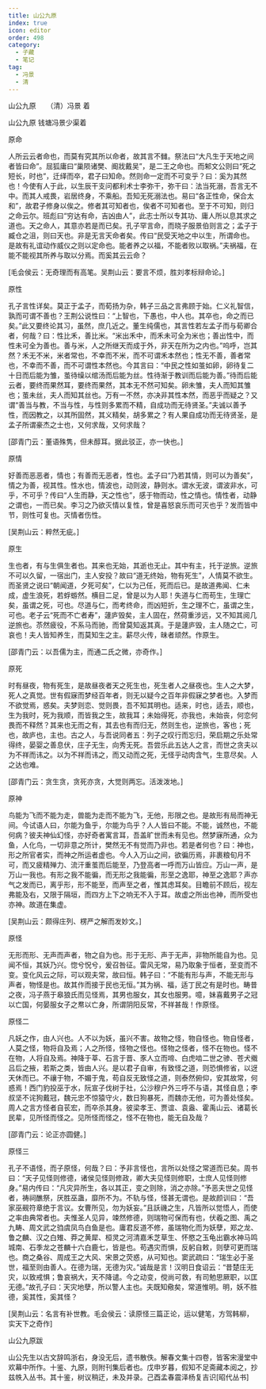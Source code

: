 ```yaml
---
title: 山公九原
index: true
icon: editor
order: 498
category:
  - 子藏
  - 笔记
tag:
  - 冯景
  - 清
---
```


山公九原　　（清）冯景 着  

山公九原 钱塘冯景少渠着  

原命  

人所云云者命也，而莫有究其所以命者，故其言不雠。祭法曰“大凡生于天地之间者皆曰命”。屈狐庸曰“巢陨诸樊、阍戕戴吴”，是二王之命也。而邾文公则曰“死之短长，时也”，迁绎而卒，君子曰知命。然则命一定而不可变乎？曰：奚为其然也！今使有人于此，以生辰干支问都利术士李弥干，弥干曰：法当死溺，吾言无不中。而其人戒畏，岩居终身，不乘船。吾知无死溺法也。易曰“各正性命，保合太和”，故君子修身以俟之。修者其可知者也，俟者不可知者也。至于不可知，则归之命云尔。班彪曰“穷达有命，吉凶由人”，此志士所以专其功、庸人所以息其求之道也。天之命人，其意亦若是而已矣。孔子罕言命，而晓子服景伯则言之；孟子于臧仓之沮，则曰天也。非是无言天命者矣。传曰“民受天地之中以生，所谓命也。是故有礼谊动作威仪之则以定命也。能者养之以福，不能者败以取祸。”夫祸福，在能不能视其所养与取以分焉。而奚其云云命？  

[毛会侯云：无奇理而有高笔。吴荆山云：要言不烦，胜刘孝标辩命论。]  

原性  

孔子言性详矣。莫正于孟子，而荀扬为杂，韩子三品之言弗顾于始。仁义礼智信，孰而可谓不善也？王荆公说性曰：“上智也，下愚也，中人也。其卒也，命之而已矣。”此又要终论其习，虽然，庶几近之。董生纯儒也，其言性若左孟子而与荀卿合者，何哉？曰：性比禾，善比米。“米出禾中，而禾未可全为米也；善出性中，而性未可全为善也。善与米，人之所继天而成于外，非天在所为之内也。”呜呼，岂其然？禾无不米，米者常也，不幸而不米，而不可谓禾本然也；性无不善，善者常也，不幸而不善，而不可谓性本然也。今其言曰：“中民之性如茧如卵，卵待复二十日而后能为雏，茧待缲以绾汤而后能为丝。性待渐于教训而后能为善。”待而后能云者，要终而果然耳，要终而果然，其本无不然可知矣。卵未雏，夫人而知其雏也；茧未丝，夫人而知其丝也。万有一不然，亦决非其性本然，而恶乎而疑之？又谓“善当与教，不当与性，与性则多累而不精，自成功而无待贤圣。”夫诚以善予性，而因教之，以其所固然，其义精矣，胡多累之？有人果自成功而无待贤圣，是孟子所谓豪杰之士也，又何求哉，又何求哉？  

[邵青门云：董语殊隽，但未醇耳。据此驳正，亦一快也。]  

原情  

好善而恶恶者，情也；有善而无恶者，性也。孟子曰“乃若其情，则可以为善矣”，情之为善，视其性。性水也，情波也，动则波，静则水。谓水无波，谓波非水，可乎，不可乎？传曰“人生而静，天之性也”，感于物而动，性之情也。情性者，动静之谓也，一而已矣。李习之乃欲灭情以复性，曾是喜怒哀乐而可灭也乎？发而皆中节，则性可复也。灭情者伤性。  

[吴荆山云：粹然无疵。]  

原生  

生也者，有与生俱生者也。其来也无始，其逝也无止。其中有主，托于逆旅。逆旅不可以久留，一宿出门，主人安投？故曰“道无终始，物有死生”，人情莫不欲生。而圣贤之说曰“朝闻道，夕死可矣”，仁以为己任，死而后已。是故道弗闻、仁未成，虚生浪死，若蜉蝣然。横目二足，曾是以为人耶！失道与仁而苟生，生理亡矣，虽谓之死，可也。尽道与仁，而考终命，而凶短折，生之理不亡，虽谓之生，可也。老子云“死而不亡者寿”，蘧庐毁矣，主人固在，然荷重涉远，又不知其阅几逆旅也。苶然疲役，不系马而驰，而曾莫知返其真。于是蘧庐毁，主人随之亡，可哀也！夫人皆知养生，而莫知生之主。薪尽火传，昧者顽然。作原生。  

[邵青门云：以吾儒为主，而通二氏之微，亦奇作。]  

原死  

时有昼夜，物有死生，是故昼夜者天之死生也，死生者人之昼夜也。生人之大梦，死人之真觉。世有假寐而梦经百年者，则无以疑今之百年非假寐之梦者也。入梦而不欲觉焉，惑矣。夫梦则恋、觉则畏，吾不知其明也。适来，时也，适去，顺也，生为我时，死为我顺，而皆我之生，故我耳；未始得死，亦我也，未始丧，何恋何畏而不释然？其来也无而之有，其去也有而归无，然则生也，逆旅也，客也；死也，故庐也，主也。古之人，与吾说同者五：列子之叹行而忘归，荣启期之乐处常得终，晏婴之善息伏，庄子无生，向秀无死。吾尝乐此五达人之言，而世之贪夫以为不祥而讳之。以为不祥而讳之，而又动而之死，无怪乎动肉含气，生意尽矣。人之达也难。  

[邵青门云：贪生贪，贪死亦贪，大觉则两忘。活泼泼地。]  

原神  

鸟能为飞而不能为走，兽能为走而不能为飞，无他，形限之也。是故形有局而神无间。今试语人曰，尔能为鱼乎，尔能为鸟乎？人人皆曰不能。不能，诚然也，不能何病？彼夫神仙幻怪，亦好奇者寓言耳，吾盖旷世而未有见也。然梦寐所通，众为鱼，人化鸟，一切非意之所计，樊然无不有觉而乃非也。若是者何也？曰：神也，形之所官者实，而神之所运者虚也。今人入万山之间，欲徧历焉，非裹粮旬月不可，而又疲精殚力、流汗重茧而后能至，乃登高者一呼而万山皆应。万山一声，是万山一我也。有形之我不能徧，而无形之我能徧，形至之逸耶，神至之逸耶？声亦气之发而已，离乎形，形不能至，而声至之者，惟其虑耳矣。目瞻前不顾后，视左弗能及右，又限于隔垣，而四方上下之响无不入于耳。故虚之所出也神，而所受也亦神。故道在集虚。  

[吴荆山云：颇得庄列、楞严之解而发妙文。]  

原怪  

无形而形、无声而声者，物之自为也。形于无形、声于无声，非物所能自为也。见闻不恒，其妖乃兴。惚兮怳兮，爰召咎征。雷风无常，易乃取象于恒者，至变而不变。变化风云之际，可以观夫常，故曰恒。韩子曰：“不能有形与声，不能无形与声者，物怪是也。故其作而接于民也无恒。”其为祸、福，适丁民之有是时也。畴昔之夜，冯子燕于皋狼氏而见怪焉，其男也服女，其女也服男。噫，妹喜戴男子之冠以亡国，何晏服女子之帬以亡身，所谓阴阳反常，不祥甚哉！作原怪。  

原怪二  

凡妖之作，由人兴也。人不以为妖，虽兴不害。故物之怪，物自怪也。物自怪者，人莫之怪，物将自及焉；人之所怪，怪物之怪也。怪物之怪者，怪不在物也。怪不在物，人将自及焉。神降于莘、石言于晋、豕人立而啼、白虎啮二世之骖、苍犬撠吕后之掖，若斯之类，皆由人兴。是以君子自审，有致怪之道，则恐惧修省，以迓天休而已。不禳于物，不媚于鬼，苟自反无致怪之道，则泰然俯仰，安其故常，何惑焉！西门豹投巫于水，阮宣子伐树于社，公沙穆户外三呼不与语，其怪自息；李叔坚不诧狗戴冠，魏元忠不惊猿守火，数日狗暴死，而魏亦无他，可为善处怪矣。周人之言方怪者自苌宏，而卒杀其身。彼梁孝王、贾谊、袁盎、霍禹山云、诸葛长民辈，见所怪而怪之。见所怪而怪之，怪不在物也，能无自及哉？  

[邵青门云：论正亦圆健。]  

原怪三  

孔子不语怪，而子原怪，何哉？曰：予非言怪也，言所以处怪之常道而已矣。周书曰：“天子见怪则修德，诸侯见怪则修政，卿大夫见怪则修职，士庶人见怪则修身。”易内传曰：“凡灾异所生，各以其正，变之则除，消之亦除。”予恶夫世之见怪者，祷祠醮祭，厌胜巫蛊，靡所不为。不轨与怪，怪甚无谓也。是故颜训曰：“吾家巫觋符章绝于言议。女曹所见，勿为妖妄。”且訞禨之生，凡皆所以觉悟人，而使之率由典常者也。夫惟圣人见异，竦然修德，则瑞物可保而有也，伏羲之图、禹之九畴、周文武之驺虞凤鸟白鱼是也。庸君反道不修，虽瑞物化而为妖孽，郑之龙、鲁之麟、汉之白雉、莽之黄犀、桓灵之河清嘉禾芝草生、怀愍之玉龟出霸水神马鸣城南、石季龙之苍麟十六白鹿七，皆是也。苟遇灾而惧，反躬自敕，则孽可更而瑞也。商之桑谷、周成王之大风、宋景之荧惑，从可知也。窦武疏曰：“瑞生必于圣世，福至则由善人。在德为瑞，无德为灾。”诚哉是言！汉明日食诏云：“昔楚庄无灾，以致戒惧；鲁哀祸大，天不降谴。今之动变，傥尚可救，有司勉思厥职，以匡无德。”故孔子曰：天灾地孽，所以警人主也。夫既知儆矣，常道惟明。明，妖不胜德，奚其性，奚其怪？  

[吴荆山云：名言有补世教。毛会侯云：读原怪三篇正论，运以健笔，方驾韩柳，实天下之奇作]  

山公九原跋  

山公先生以古文辞鸣浙右，身没无后，遗书散佚。解春文集十四卷，皆客宋漫堂中欢幕中所作。十鉴、九原，则附刊集后者也。戊申岁暮，假知不足斋藏本阅之，抄兹帙入丛书。其十鉴，树议稍迂，未及并录。己酉孟春震泽杨复吉识[昭代丛书]  
